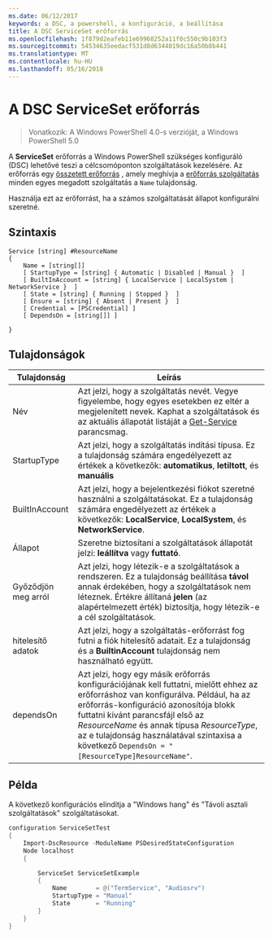 ```yaml
---
ms.date: 06/12/2017
keywords: a DSC, a powershell, a konfiguráció, a beállítása
title: A DSC ServiceSet erőforrás
ms.openlocfilehash: 1f879d2eafeb11e69968252a11f0c550c9b103f3
ms.sourcegitcommit: 54534635eedacf531d8d6344019dc16a50b8b441
ms.translationtype: MT
ms.contentlocale: hu-HU
ms.lasthandoff: 05/16/2018
---
```

# <a name="dsc-serviceset-resource"></a>A DSC ServiceSet erőforrás

> Vonatkozik: A Windows PowerShell 4.0-s verzióját, a Windows PowerShell 5.0


A **ServiceSet** erőforrás a Windows PowerShell szükséges konfiguráló (DSC) lehetővé teszi a célcsomóponton szolgáltatások kezelésére. Az erőforrás egy [összetett erőforrás](authoringResourceComposite.md) , amely meghívja a [erőforrás szolgáltatás](serviceResource.md) minden egyes megadott szolgáltatás a `Name` tulajdonság.

Használja ezt az erőforrást, ha a számos szolgáltatását állapot konfigurálni szeretné.

## <a name="syntax"></a>Szintaxis

```
Service [string] #ResourceName
{
    Name = [string[]]
    [ StartupType = [string] { Automatic | Disabled | Manual }  ]
    [ BuiltInAccount = [string] { LocalService | LocalSystem | NetworkService }  ]
    [ State = [string] { Running | Stopped }  ]
    [ Ensure = [string] { Absent | Present }  ]
    [ Credential = [PSCredential] ]
    [ DependsOn = [string[]] ]

}
```

## <a name="properties"></a>Tulajdonságok

|  Tulajdonság  |  Leírás   |
|---|---|
| Név| Azt jelzi, hogy a szolgáltatás nevét. Vegye figyelembe, hogy egyes esetekben ez eltér a megjelenített nevek. Kaphat a szolgáltatások és az aktuális állapotát listáját a [Get-Service](https://technet.microsoft.com/library/hh849804.aspx) parancsmag.|
| StartupType| Azt jelzi, hogy a szolgáltatás indítási típusa. Ez a tulajdonság számára engedélyezett az értékek a következők: **automatikus**, **letiltott**, és **manuális**|
| BuiltInAccount| Azt jelzi, hogy a bejelentkezési fiókot szeretné használni a szolgáltatásokat. Ez a tulajdonság számára engedélyezett az értékek a következők: **LocalService**, **LocalSystem**, és **NetworkService**.|
| Állapot| Szeretne biztosítani a szolgáltatások állapotát jelzi: **leállítva** vagy **futtató**.|
| Győződjön meg arról| Azt jelzi, hogy létezik-e a szolgáltatások a rendszeren. Ez a tulajdonság beállítása **távol** annak érdekében, hogy a szolgáltatások nem léteznek. Értékre állítaná **jelen** (az alapértelmezett érték) biztosítja, hogy létezik-e a cél szolgáltatások.|
| hitelesítő adatok| Azt jelzi, hogy a szolgáltatás-erőforrást fog futni a fiók hitelesítő adatait. Ez a tulajdonság és a **BuiltinAccount** tulajdonság nem használható együtt.|
| dependsOn| Azt jelzi, hogy egy másik erőforrás konfigurációjának kell futtatni, mielőtt ehhez az erőforráshoz van konfigurálva. Például, ha az erőforrás-konfiguráció azonosítója blokk futtatni kívánt parancsfájl első az *ResourceName* és annak típusa *ResourceType*, az e tulajdonság használatával szintaxisa a következő `DependsOn = "[ResourceType]ResourceName"`.|



## <a name="example"></a>Példa

A következő konfigurációs elindítja a "Windows hang" és "Távoli asztali szolgáltatások" szolgáltatásokat.

```powershell
configuration ServiceSetTest
{
    Import-DscResource -ModuleName PSDesiredStateConfiguration
    Node localhost
    {

        ServiceSet ServiceSetExample
        {
            Name        = @("TermService", "Audiosrv")
            StartupType = "Manual"
            State       = "Running"
        }
    }
}
```
